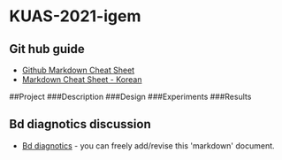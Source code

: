 # KUAS-2021-igem

## Git hub guide
* [Github Markdown Cheat Sheet](https://github.com/adam-p/markdown-here/wiki/Markdown-Cheatsheet)
* [Markdown Cheat Sheet - Korean](https://github.com/tiimgreen/github-cheat-sheet/blob/master/README.ko.md)

##Project
###Description
###Design
###Experiments
###Results

## Bd diagnotics discussion
* [Bd diagnotics](https://github.com/KUAS2021/KUAS-2021-igem/blob/main/Bd.md) - you can freely add/revise this 'markdown' document.
